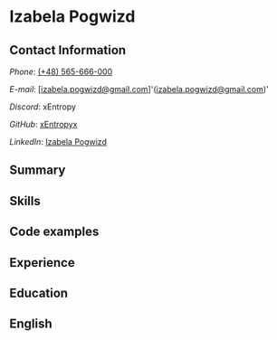 # Izabela Pogwizd

## Contact Information  
 *Phone*: [(+48) 565-666-000](tel:565666000)  
 
 *E-mail*: [izabela.pogwizd@gmail.com]'(izabela.pogwizd@gmail.com)'  
 
 *Discord*: xEntropy  

 *GitHub*: [xEntropyx](https://github.com/xEntropyx)  
 
 *LinkedIn*: [Izabela Pogwizd](https://www.linkedin.com/in/izabela-pogwizd/)  

## Summary

## Skills

## Code examples

## Experience

## Education

## English
